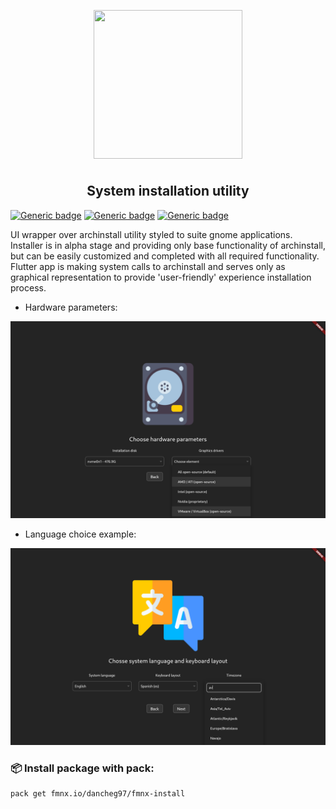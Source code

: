 <p align="center">
<img style="align: center; padding-left: 10px; padding-right: 10px; padding-bottom: 10px;" width="238px" height="238px" src="./assets/installer.png" />
</p>

<h2 align="center">System installation utility</h2>

[![Generic badge](https://img.shields.io/badge/LICENSE-GPL-orange.svg)](https://fmnx.io/dev/install/src/branch/main/LICENSE)
[![Generic badge](https://img.shields.io/badge/GITEA-REPO-blue.svg)](https://fmnx.io/dev/install)
[![Generic badge](https://img.shields.io/badge/GITHUB-REPO-red.svg)](https://github.com/fmnx-io/install)

UI wrapper over archinstall utility styled to suite gnome applications. Installer is
in alpha stage and providing only base functionality of archinstall, but can be
easily customized and completed with all required functionality. Flutter app is
making system calls to archinstall and serves only as graphical representation
to provide 'user-friendly' experience installation process.

- Hardware parameters:

![](examples/disks.png)

- Language choice example:

![](examples/langs.png)

### 📦 Install package with pack:

```
pack get fmnx.io/dancheg97/fmnx-install
```

<!-- xprop WM_CLASS -->
